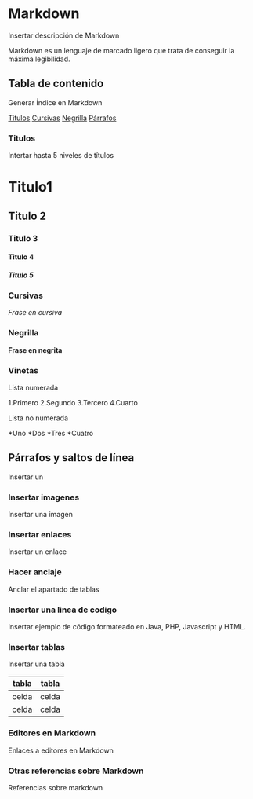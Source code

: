 
# Markdown

Insertar descripción de Markdown

Markdown es un lenguaje de marcado ligero que trata de conseguir la máxima legibilidad.

## Tabla de contenido

Generar Índice en Markdown 

[Titulos](#Titulos)
[Cursivas](#Cursivas)
[Negrilla](#Negrilla)
[Párrafos](#párrafos-y-saltos-de-línea)

### Titulos 

Intertar hasta 5 niveles de títulos 
# Titulo1
## Titulo 2
### Titulo 3
#### Titulo 4
##### Titulo 5

### Cursivas

*Frase en cursiva* 

### Negrilla

**Frase en negrita**

### Vinetas

Lista numerada

1.Primero
2.Segundo
3.Tercero
4.Cuarto

Lista no numerada

*Uno
*Dos
*Tres
*Cuatro


## Párrafos y saltos de línea

Insertar un 

### Insertar imagenes

Insertar una imagen 

### Insertar enlaces

Insertar un enlace 

### Hacer anclaje

Anclar el apartado de tablas 

### Insertar una linea de codigo

Insertar ejemplo de código formateado en Java, PHP, Javascript y HTML. 

### Insertar tablas

Insertar una tabla 

| tabla | tabla|
| ----- | ---- |
|celda  | celda|
|celda  | celda|
### Editores en Markdown 

Enlaces a editores en Markdown 

### Otras referencias sobre Markdown

Referencias sobre markdown 

